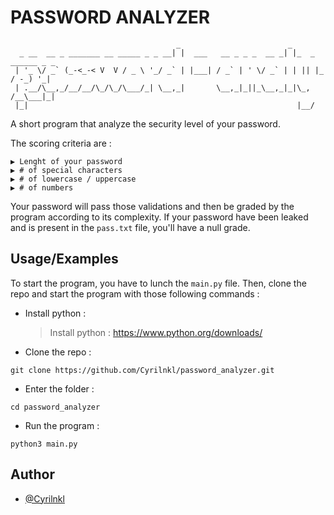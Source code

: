 
# PASSWORD ANALYZER

```
                                     _                        _                 
  _ __  __ _ _______ __ _____ _ _ __| |  ___   __ _ _ _  __ _| |_  _ ______ _ _ 
 | '_ \/ _` (_-<_-< V  V / _ \ '_/ _` | |___| / _` | ' \/ _` | | || |_ / -_) '_|
 | .__/\__,_/__/__/\_/\_/\___/_| \__,_|       \__,_|_||_\__,_|_|\_, /__\___|_|  
 |_|                                                            |__/            
 ```

A short program that analyze the security level of your password.

The scoring criteria are :

    ▶ Lenght of your password
    ▶ # of special characters
    ▶ # of lowercase / uppercase
    ▶ # of numbers


Your password will pass those validations and then be graded by the program according to its complexity. 
If your password have been leaked and is present in the `pass.txt` file, you'll have a null grade. 


## Usage/Examples

To start the program, you have to lunch the `main.py` file. 
Then, clone the repo and start the program with those following commands :

* Install python :
  
  > Install python : https://www.python.org/downloads/

- Clone the repo :
```
git clone https://github.com/Cyrilnkl/password_analyzer.git
```

- Enter the folder :

```
cd password_analyzer
```

- Run the program :
```
python3 main.py
```

## Author

- [@Cyrilnkl](https://github.com/Cyrilnkl)

